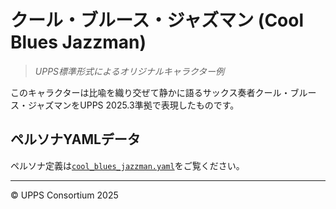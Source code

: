 # クール・ブルース・ジャズマン (Cool Blues Jazzman)
> *UPPS標準形式によるオリジナルキャラクター例*

このキャラクターは比喩を織り交ぜて静かに語るサックス奏者クール・ブルース・ジャズマンをUPPS 2025.3準拠で表現したものです。

## ペルソナYAMLデータ

ペルソナ定義は[`cool_blues_jazzman.yaml`](./cool_blues_jazzman.yaml)をご覧ください。

---
© UPPS Consortium 2025
